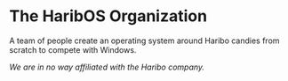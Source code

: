 # The HaribOS Organization
A team of people create an operating system around Haribo candies from scratch to compete with Windows.

*We are in no way affiliated with the Haribo company.*